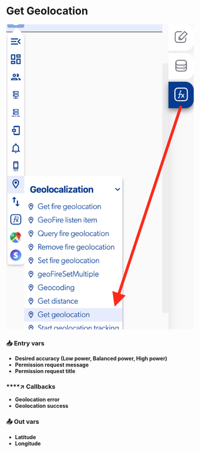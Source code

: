 # Get Geolocation

![](../../../.gitbook/assets/captura-de-pantalla-2020-02-10-a-la-s-14.17.13.png)



### 📥 Entry vars <a id="entry-vars"></a>

* **Desired accuracy \(Low power, Balanced power, High power\)**
* **Permission request message**
* **Permission request title**

### \*\*\*\*↗ **Callbacks**

* **Geolocation error**
* **Geolocation success**

### 📤 Out vars <a id="entry-vars"></a>

* **Latitude**
* **Longitude**

